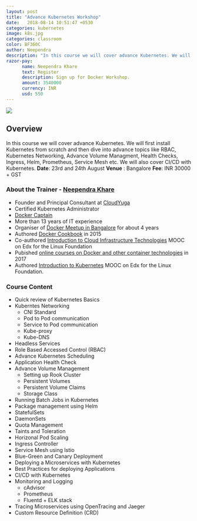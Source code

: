 ```yaml
---
layout: post
title: "Advance Kubernetes Workshop"
date:   2018-08-14 10:51:47 +0530
categories: kubernetes 
image: k8s.jpg
categories: classroom 
color: BF360C
author: Neependra
description: "In this course we will cover advance Kubernetes. We will first install Kubernetes from scratch and then dive into advance topics like RBAC, Kubernetes Networking, Advance Volume Managment, Health Checks, Ingress etc. We will also cover CI/CD with Kubernetes." 
razor-pay:
      name: Neependra Khare
      text: Register 
      description: Sign up for Docker Workshop.
      amount: 3540000 
      currency: INR
      usd: 550
---
```


![]({{site.baseurl}}/images/trainings/k8s.jpg)


## Overview 
In this course we will cover advance Kubernetes. We will first install Kubernetes from scratch and then dive into advance topics like RBAC, Kubernetes Networking, Advance Volume Managment, Health Checks, Ingress, Helm, Prometheus, Service Mesh etc. We will also cover CI/CD with Kubernetes.
 **Date**: 23rd and 24th August 
 **Venue** : Bangalore
 **Fee**: INR 30000 + GST 
 
### **About the Trainer - [Neependra Khare](https://twitter.com/neependra)** 
- Founder and Principal Consultant at [CloudYuga](http://cloudyuga.guru/)
- Certified Kubernetes Administrator
- [Docker Captain](https://www.docker.com/community/docker-captains)
- More than 13 years of IT experience  
- Organiser of [Docker Meetup in Bangalore](https://www.meetup.com/Docker-Bangalore/) for about 4 years
- Authored [Docker Cookbook](https://www.packtpub.com/virtualization-and-cloud/docker-cookbook) in 2015
- Co-authored [Introduction to Cloud Infrastructure Technologies](https://www.edx.org/course/introduction-cloud-infrastructure-linuxfoundationx-lfs151-x) MOOC on Edx for the Linux Foundation
- Pubished [online courses on Docker and other container technologies](http://school.cloudyuga.guru) in 2017
- Authored [Introduction to Kubernetes](http://edx.org/course/introduction-kubernetes-linuxfoundationx-lfs158x) MOOC on Edx for the Linux Foundation.
### **Course Content** 
   * Quick review of Kubernetes Basics
  * Kuberntes Networking
      * CNI Standard
      * Pod to Pod communication 
      * Service to Pod communication
      * Kube-proxy
      * Kube-DNS
  * Headless Services
  * Role Based Accessed Control (RBAC)
  * Advance Kubernetes Scheduling
  * Application Health Check
  * Advance Volume Management 
      * Setting up Rook Cluster
      * Persistent Volumes
      * Persistent Volume Claims
      * Storage Class
  * Running Batch Jobs in Kubernetes
  * Package management using Helm
  * StatefulSets
  * DaemonSets
  * Quota Management 
  * Taints and Toleration
  * Horizonal Pod Scaling
  * Ingress Controller 
  * Service Mesh using Istio
  * Blue-Green and Canary Deployment
  * Deploying a Microservices with Kubernetes
  * Best Practices for deploying Applications 
  * CI/CD with Kubernetes
  * Monitoring and Logging 
      * cAdvisor
      * Prometheus
      * Fluentd + ELK stack
  * Tracing Microservices using OpenTracing and Jaeger 
  * Custom Resource Definition (CRD)